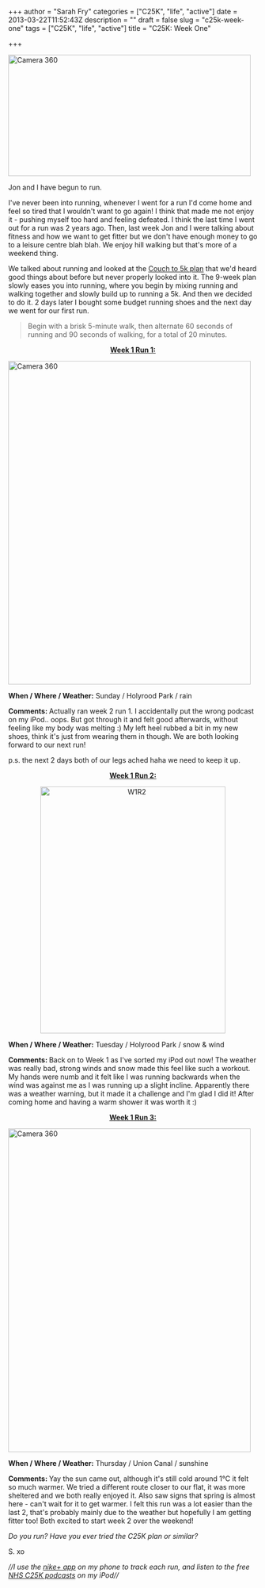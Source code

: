 +++
author = "Sarah Fry"
categories = ["C25K", "life", "active"]
date = 2013-03-22T11:52:43Z
description = ""
draft = false
slug = "c25k-week-one"
tags = ["C25K", "life", "active"]
title = "C25K: Week One"

+++


<a href="http://sweetaspi.co.uk/content/images/2013/03/BEGIN.jpg"><img class="alignnone size-full wp-image-1569" alt="Camera 360" src="http://sweetaspi.co.uk/content/images/2013/03/BEGIN.jpg" width="490" height="245" /></a>

Jon and I have begun to run.

I've never been into running, whenever I went for a run I'd come home and feel so tired that I wouldn't want to go again! I think that made me not enjoy it - pushing myself too hard and feeling defeated. I think the last time I went out for a run was 2 years ago. Then, last week Jon and I were talking about fitness and how we want to get fitter but we don't have enough money to go to a leisure centre blah blah. We enjoy hill walking but that's more of a weekend thing.

We talked about running and looked at the <a href="http://www.nhs.uk/LiveWell/c25k/Pages/couch-to-5k.aspx" target="_blank">Couch to 5k plan</a> that we'd heard good things about before but never properly looked into it. The 9-week plan slowly eases you into running, where you begin by mixing running and walking together and slowly build up to running a 5k. And then we decided to do it. 2 days later I bought some budget running shoes and the next day we went for our first run.

> Begin with a brisk 5-minute walk, then alternate 60 seconds of running and 90 seconds of walking, for a total of 20 minutes.

<p style="text-align: center;"><span style="text-decoration: underline;"><strong>Week 1 Run 1:</strong></span></p>
<a href="http://sweetaspi.co.uk/content/images/2013/03/W1R1.jpg"><img class="alignnone size-full wp-image-1570" alt="Camera 360" src="http://sweetaspi.co.uk/content/images/2013/03/W1R1.jpg" width="490" height="653" /></a>

<strong>When / Where / Weather:</strong> Sunday / Holyrood Park / rain

<strong>Comments: </strong>Actually ran week 2 run 1. I accidentally put the wrong podcast on my iPod.. oops. But got through it and felt good afterwards, without feeling like my body was melting :) My left heel rubbed a bit in my new shoes, think it's just from wearing them in though. We are both looking forward to our next run!

p.s. the next 2 days both of our legs ached haha we need to keep it up.
<p style="text-align: center;"><span style="text-decoration: underline;"><strong>Week 1 Run 2:</strong></span></p>
<p style="text-align: center;"><a href="http://sweetaspi.co.uk/content/images/2013/03/W1R2.jpg"><img class="size-full wp-image-1571 aligncenter" alt="W1R2" src="http://sweetaspi.co.uk/content/images/2013/03/W1R2.jpg" width="374" height="498" /></a></p>
<strong>When / Where / Weather:</strong> Tuesday / Holyrood Park / snow &amp; wind

<strong>Comments: </strong>Back on to Week 1 as I've sorted my iPod out now! The weather was really bad, strong winds and snow made this feel like such a workout. My hands were numb and it felt like I was running backwards when the wind was against me as I was running up a slight incline. Apparently there was a weather warning, but it made it a challenge and I'm glad I did it! After coming home and having a warm shower it was worth it :)
<p style="text-align: center;"><span style="text-decoration: underline;"><strong>Week 1 Run 3:</strong></span></p>
<a href="http://sweetaspi.co.uk/content/images/2013/03/W1R3.jpg"><img class="alignnone size-full wp-image-1572" alt="Camera 360" src="http://sweetaspi.co.uk/content/images/2013/03/W1R3.jpg" width="490" height="653" /></a>

<strong>When / Where / Weather:</strong> Thursday / Union Canal / sunshine

<strong>Comments: </strong>Yay the sun came out, although it's still cold around 1°C it felt so much warmer. We tried a different route closer to our flat, it was more sheltered and we both really enjoyed it. Also saw signs that spring is almost here - can't wait for it to get warmer. I felt this run was a lot easier than the last 2, that's probably mainly due to the weather but hopefully I am getting fitter too! Both excited to start week 2 over the weekend!

<em>Do you run? Have you ever tried the C25K plan or similar? </em>

S. xo

<em>//I use the <a href="http://nikeplus.nike.com/plus/products/gps_app/" target="_blank">nike+ app</a> on my phone to track each run, and listen to the free <a href="http://www.nhs.uk/Tools/Pages/couch-5K-running-plan.aspx" target="_blank">NHS C25K podcasts</a> on my iPod//</em>

